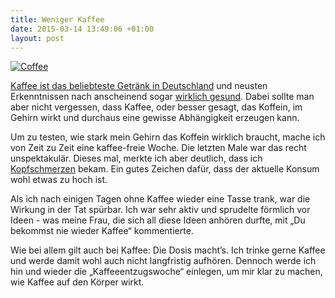 ```yaml
---
title: Weniger Kaffee
date: 2015-03-14 13:49:06 +01:00
layout: post
---
```

<div class="center">
<a href="https://www.flickr.com/photos/rwp-roger/2410222127/in/gallery-30446987@N04-72157627032500160/" title="Coffee, on Flickr"><img src="https://c3.staticflickr.com/3/2383/2410222127_2464902f07_n.jpg"  alt="Coffee" /></a>
</div>

[Kaffee ist das beliebteste Getränk in Deutschland](http://www.abendblatt.de/wirtschaft/article107549380/Die-beliebtesten-Getraenke-in-Deutschland.html) und neusten Erkenntnissen nach anscheinend sogar [wirklich gesund](http://www.sueddeutsche.de/gesundheit/kaffee-und-gesundheit-lob-der-bohne-1.2373692). Dabei sollte man aber nicht vergessen, dass Kaffee, oder besser gesagt, das Koffein, im Gehirn wirkt und durchaus eine gewisse Abhängigkeit erzeugen kann.

Um zu testen, wie stark mein Gehirn das Koffein wirklich braucht, mache ich von Zeit zu Zeit eine kaffee-freie Woche. Die letzten Male war das recht unspektakulär. Dieses mal, merkte ich aber deutlich, dass ich [Kopfschmerzen](http://www.welt.de/gesundheit/article3676916/Warum-Kaffee-Entzug-Kopfweh-bereitet.html) bekam. Ein gutes Zeichen dafür, dass der aktuelle Konsum wohl etwas zu hoch ist.

Als ich nach einigen Tagen ohne Kaffee wieder eine Tasse trank, war die Wirkung in der Tat spürbar. Ich war sehr aktiv und sprudelte förmlich vor Ideen - was meine Frau, die sich all diese Ideen anhören durfte, mit „Du bekommst nie wieder Kaffee“ kommentierte.

Wie bei allem gilt auch bei Kaffee: Die Dosis macht’s. Ich trinke gerne Kaffee und werde damit wohl auch nicht langfristig aufhören. Dennoch werde ich hin und wieder die „Kaffeeentzugswoche“ einlegen, um mir klar zu machen, wie Kaffee auf den Körper wirkt. 
